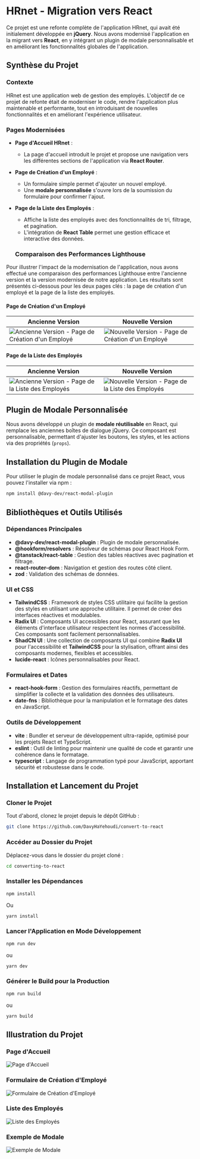 # HRnet - Migration vers React

Ce projet est une refonte complète de l'application HRnet, qui avait été initialement développée en **jQuery**. Nous avons modernisé l'application en la migrant vers **React**, en y intégrant un plugin de modale personnalisable et en améliorant les fonctionnalités globales de l'application.

## Synthèse du Projet

### Contexte

HRnet est une application web de gestion des employés. L'objectif de ce projet de refonte était de moderniser le code, rendre l'application plus maintenable et performante, tout en introduisant de nouvelles fonctionnalités et en améliorant l'expérience utilisateur.

### Pages Modernisées

- **Page d'Accueil HRnet** :
  - La page d'accueil introduit le projet et propose une navigation vers les différentes sections de l'application via **React Router**.

- **Page de Création d'un Employé** :
  - Un formulaire simple permet d'ajouter un nouvel employé.
  - Une **modale personnalisée** s'ouvre lors de la soumission du formulaire pour confirmer l'ajout.

- **Page de la Liste des Employés** :
  - Affiche la liste des employés avec des fonctionnalités de tri, filtrage, et pagination.
  - L'intégration de **React Table** permet une gestion efficace et interactive des données.

  ### Comparaison des Performances Lighthouse

Pour illustrer l'impact de la modernisation de l'application, nous avons effectué une comparaison des performances Lighthouse entre l'ancienne version et la version modernisée de notre application. Les résultats sont présentés ci-dessous pour les deux pages clés : la page de création d'un employé et la page de la liste des employés.

#### Page de Création d'un Employé

| Ancienne Version | Nouvelle Version |
|------------------|------------------|
| ![Ancienne Version - Page de Création d'un Employé](public/old-1.png) | ![Nouvelle Version - Page de Création d'un Employé](public/new-1.png) |

#### Page de la Liste des Employés

| Ancienne Version | Nouvelle Version |
|------------------|------------------|
| ![Ancienne Version - Page de la Liste des Employés](public/old-2.png) | ![Nouvelle Version - Page de la Liste des Employés](public/new-2.png) |


## Plugin de Modale Personnalisée

Nous avons développé un plugin de **modale réutilisable** en React, qui remplace les anciennes boîtes de dialogue jQuery. Ce composant est personnalisable, permettant d'ajuster les boutons, les styles, et les actions via des propriétés (`props`).

## Installation du Plugin de Modale

Pour utiliser le plugin de modale personnalisé dans ce projet React, vous pouvez l'installer via npm :

```bash
npm install @davy-dev/react-modal-plugin
```

## Bibliothèques et Outils Utilisés

### Dépendances Principales
- **@davy-dev/react-modal-plugin** : Plugin de modale personnalisée.
- **@hookform/resolvers** : Résolveur de schémas pour React Hook Form.
- **@tanstack/react-table** : Gestion des tables réactives avec pagination et filtrage.
- **react-router-dom** : Navigation et gestion des routes côté client.
- **zod** : Validation des schémas de données.

### UI et CSS
- **TailwindCSS** : Framework de styles CSS utilitaire qui facilite la gestion des styles en utilisant une approche utilitaire. Il permet de créer des interfaces réactives et modulables.
- **Radix UI** : Composants UI accessibles pour React, assurant que les éléments d'interface utilisateur respectent les normes d'accessibilité. Ces composants sont facilement personnalisables.
- **ShadCN UI** : Une collection de composants UI qui combine **Radix UI** pour l'accessibilité et **TailwindCSS** pour la stylisation, offrant ainsi des composants modernes, flexibles et accessibles.
- **lucide-react** : Icônes personnalisables pour React.

### Formulaires et Dates
- **react-hook-form** : Gestion des formulaires réactifs, permettant de simplifier la collecte et la validation des données des utilisateurs.
- **date-fns** : Bibliothèque pour la manipulation et le formatage des dates en JavaScript.

### Outils de Développement
- **vite** : Bundler et serveur de développement ultra-rapide, optimisé pour les projets React et TypeScript.
- **eslint** : Outil de linting pour maintenir une qualité de code et garantir une cohérence dans le formatage.
- **typescript** : Langage de programmation typé pour JavaScript, apportant sécurité et robustesse dans le code.

## Installation et Lancement du Projet

### Cloner le Projet
Tout d'abord, clonez le projet depuis le dépôt GitHub :

```bash
git clone https://github.com/DavyHaYehoudi/convert-to-react
```
### Accéder au Dossier du Projet
Déplacez-vous dans le dossier du projet cloné :

```bash
cd converting-to-react
```

### Installer les Dépendances
```bash
npm install
```
Ou 
```bash
yarn install
```

### Lancer l'Application en Mode Développement
```bash
npm run dev
```
ou
```bash
yarn dev
```
### Générer le Build pour la Production
```bash
npm run build
```
ou
```bash
yarn build
```

## Illustration du Projet

### Page d'Accueil

![Page d'Accueil](public/homepage.png)

### Formulaire de Création d'Employé

![Formulaire de Création d'Employé](public/create-employee.png)

### Liste des Employés

![Liste des Employés](public/employee-list.png)

### Exemple de Modale

![Exemple de Modale](public/modal-example.png)

